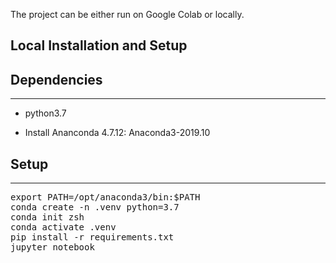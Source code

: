 The project can be either run on Google Colab or locally.

Local Installation and Setup
----------------------------

Dependencies
------------
------------
* python3.7

* Install Ananconda 4.7.12: Anaconda3-2019.10

Setup
-----
-----

<pre>
export PATH=/opt/anaconda3/bin:$PATH
conda create -n .venv python=3.7
conda init zsh
conda activate .venv
pip install -r requirements.txt
jupyter notebook
</pre>
